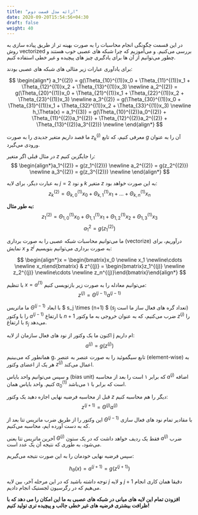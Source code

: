 ```yaml
---
title: "ارائه مدل قسمت دوم"
date: 2020-09-20T15:54:56+04:30
draft: false
weight: 40
---
```


در این قسمت چگونگی انجام محاسبات را به صورت بهینه تر از طریق پیاده سازی به روش vectorized بررسی می‌کنیم.
و می‌آموزیم که چرا شبکه های عصبی خوب هستند و چطور می‌توانیم از آن ها برای یادگیری چیز های پیچیده و غیر خطی استفاده کنیم.

برای یادآوری عبارات زیر مثالی های شبکه های عصبی بودند:

$$
\begin{align*} a_1^{(2)} = g(\Theta_{10}^{(1)}x_0 + \Theta_{11}^{(1)}x_1 + \Theta_{12}^{(1)}x_2 + \Theta_{13}^{(1)}x_3) \newline a_2^{(2)} = g(\Theta_{20}^{(1)}x_0 + \Theta_{21}^{(1)}x_1 + \Theta_{22}^{(1)}x_2 + \Theta_{23}^{(1)}x_3) \newline a_3^{(2)} = g(\Theta_{30}^{(1)}x_0 + \Theta_{31}^{(1)}x_1 + \Theta_{32}^{(1)}x_2 + \Theta_{33}^{(1)}x_3) \newline h_\Theta(x) = a_1^{(3)} = g(\Theta_{10}^{(2)}a_0^{(2)} + \Theta_{11}^{(2)}a_1^{(2)} + \Theta_{12}^{(2)}a_2^{(2)} + \Theta_{13}^{(2)}a_3^{(2)}) \newline \end{align*}
$$

ما قصد داریم متغیر جدیدی را به صورت
$z_k ^{(j)}$
معرفی کنیم، که تابع $g$ آن را به عنوان ورودی می‌گیرد.

در مثال قبلی اگر متغیر
$z$
را جایگزین کنیم:
$$
\begin{align*}a_1^{(2)} = g(z_1^{(2)}) \newline a_2^{(2)} = g(z_2^{(2)}) \newline a_3^{(2)} = g(z_3^{(2)}) \newline \end{align*}
$$

به عبارت دیگر، برای لایه $j=2$ و نود $k$ متغیر $z$ به این صورت خواهد بود:
$$
z_k ^{(2)} = \Theta_{k,0} ^{(1)}x_0 + \Theta_{k,1} ^{(1)}x_1 + ... + \Theta_{k,n} ^{(1)} x_n
$$

**به طور مثال:**
$$
z_1 ^{(2)} = \Theta_{1,0} ^{(1)}x_0 + \Theta_{1,1} ^{(1)}x_1 + \Theta_{1,2} ^{(1)} x_2 + 
\Theta_{1,3} ^{(1)}x_3
$$
$$
a_1 ^2 = g(z_1 ^{(2)} )
$$

ما می‌توانیم محاسبات شبکه عصبی را به صورت برداری (vectorize) درآوریم، 
برای نمایش $x$ و $z^j$ به صورت برداری می‌توانیم بنویسیم:

$$
\begin{align*}x = \begin{bmatrix}x_0 \newline x_1 \newline\cdots \newline x_n\end{bmatrix} 
& z^{(j)} = \begin{bmatrix}z_1^{(j)} \newline z_2^{(j)} \newline\cdots \newline z_n^{(j)}\end{bmatrix}\end{align*}
$$

با تنظیم $x = a^{(1)}$ می‌توانیم
معادله را به صورت زیر بازنویسی کنیم:
$$
z^{(j)} = \Theta^{(j - 1)} a^{(j - 1)}
$$

ما ماتریس $\Theta^{(j - 1)}$ با ابعاد
$ s_j \times (n+1) $
($s_j$ تعداد گره های فعال ساز ما است)
را با وکتور $a^{(j - 1)}$ با ارتفاع $n+1$ 
ضرب می‌کنیم،
که به عنوان خروجی به ما وکتور $z^{(j)}$ را با ارتفاغ $s_j$ می‌دهد.

اکنون ما یک وکتور از نود های فعال سازمان از لایه j ام داریم:
$$
a^{(j)} = g(z^{(j)})
$$

همانطور که می‌بینیم g، تابع سیگموئید را به صورت عنصر به عنصر (element-wise)
به هر یک از اعضای وکتور $z^{(j)}$
اعمال می‌کند.

و سپس می‌توانیم واحد بایاس (bias unit) که برابر ۱ است را
بعد از محاسبه $a^{(j)}$ اضافه کنیم.
واحد بایاس همان $a_0 ^{(1)}$  است که برابر با ۱ می‌باشد.

قبل از محاسبه فرضیه نهایی اجازه دهید یک وکتور $z$ دیگر را هم محاسبه کنیم:
$$
z^{(j+1)} = \Theta^{(j)} a^{(j)}
$$

این وکتور را از طریق ضرب ماتریس تتا بعد از $\Theta^{(j - 1)}$ با مقادیر تمام نود های فعال سازی که 
به دست آورده ایم، محاسبه می‌کنیم.

آخرین ماتریس تتا یعنی $\Theta^{(j)}$
فقط یک ردیف خواهد داشت که در یک ستون $a^{(j)}$
ضرب می‌شود، به طوری که نتیجه آن یک عدد است.

سپس فرضیه نهایی خودمان را به این صورت نتیجه می‌گیریم:

$$
h_\theta(x) = a^{(j+1)} = g(z^{(j+1)})
$$

توجه داشته باشید که در این مرحله آخر،
بین لایه $j$ و لایه $j+1$ دقیقا همان کاری انجام می‌هیم
که در رگرسیون لجستیک انجام دادیم.

**افزودن تمام این لایه های میانی در شبکه های عصبی به ما این امکان را می دهد که با ظرافت بیشتری فرضیه های غیر خطی جالب و پیچیده تری تولید کنیم!**



